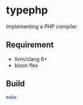 # typephp
Implementing a PHP compiler

## Requirement
- llvm/clang 6+
- bison flex

## Build 
```sh
make
```